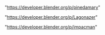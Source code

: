 "https://developer.blender.org/p/pinedamary"

"https://developer.blender.org/p/Lagonazer"

"https://developer.blender.org/p/impacman"

